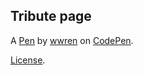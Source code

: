 Tribute page 
-------------


A [Pen](https://codepen.io/wwren/pen/jOWRRMw) by [wwren](https://codepen.io/wwren) on [CodePen](https://codepen.io).

[License](https://codepen.io/wwren/pen/jOWRRMw/license).